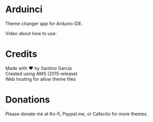# Arduinci
Theme changer app for Arduino IDE.

Video about how to use:

# Credits
Made with ❤ by Santino Garcia
<br>
Created using AMS (2015 release)
<br>
Web hosting for allow theme files
# Donations
Please donate me at Ko-fi, Paypal.me, or Cafecito for more themes.



